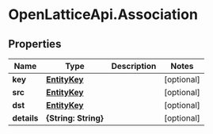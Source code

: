 # OpenLatticeApi.Association

## Properties

Name | Type | Description | Notes
------------ | ------------- | ------------- | -------------
**key** | [**EntityKey**](EntityKey.md) |  | [optional] 
**src** | [**EntityKey**](EntityKey.md) |  | [optional] 
**dst** | [**EntityKey**](EntityKey.md) |  | [optional] 
**details** | **{String: String}** |  | [optional] 


